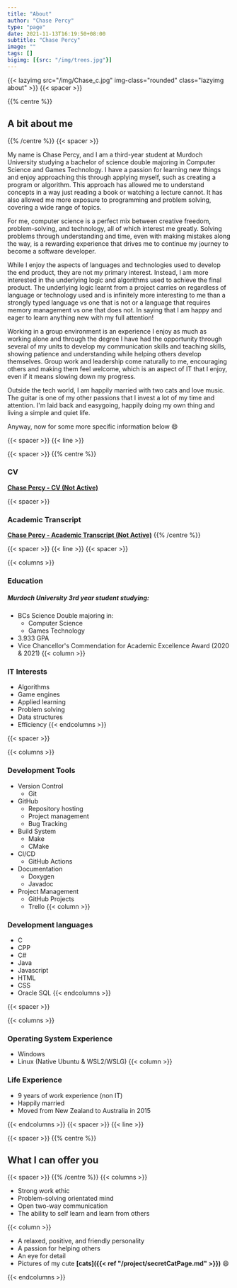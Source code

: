 ```yaml
---
title: "About"
author: "Chase Percy"
type: "page"
date: 2021-11-13T16:19:50+08:00
subtitle: "Chase Percy"
image: ""
tags: []
bigimg: [{src: "/img/trees.jpg"}]
---
```


{{< lazyimg src="/img/Chase_c.jpg" img-class="rounded" class="lazyimg about" >}}
{{< spacer >}}

{{% centre %}}
## A bit about me
{{% /centre %}}
{{< spacer >}}

My name is Chase Percy, and I am a third-year student at Murdoch University studying a bachelor of science double 
majoring in Computer Science and Games Technology.
I have a passion for learning new things and enjoy approaching this through applying myself, such as creating a 
program or algorithm. This approach has allowed me to understand concepts in a way just reading a book or watching
a lecture cannot. It has also allowed me more exposure to programming and problem solving, covering a wide range of 
topics. 

For me, computer science is a perfect mix between creative freedom, problem-solving,
and technology, all of which interest me greatly. Solving problems through understanding and
time, even with making mistakes along the way, is a rewarding experience that drives me to
continue my journey to become a software developer.

While I enjoy the aspects of languages and technologies used to develop the end product, they are not my primary interest. 
Instead, I am more interested in the underlying logic and algorithms used to achieve
the final product. The underlying logic learnt from a project carries on regardless of language
or technology used and is infinitely more interesting to me than a strongly typed language vs one that is not or a 
language that requires memory management vs one that does not. In saying that
I am happy and eager to learn anything new with my full attention!

Working in a group environment is an experience I enjoy as much as working alone and through
the degree I have had the opportunity through several of my units to develop my communication skills
and teaching skills, showing patience and understanding while helping others develop themselves.
Group work and leadership come naturally to me, encouraging others and making them feel welcome,
which is an aspect of IT that I enjoy, even if it means slowing down my progress.

Outside the tech world, I am happily married with two cats and love music. The guitar
is one of my other passions that I invest a lot of my time and attention. I'm laid back and easygoing, happily doing 
my own thing and living a simple and quiet life.

Anyway, now for some more specific information below :smile:

{{< spacer >}}
{{< line >}}

{{< spacer >}}
{{% centre %}}
### CV

__[Chase Percy - CV (Not Active)]()__

{{< spacer >}}

### Academic Transcript

__[Chase Percy - Academic Transcript (Not Active)]()__
{{% /centre %}}

{{< spacer >}}
{{< line >}}
{{< spacer >}}

{{< columns >}}
### Education
##### Murdoch University 3rd year student studying:
* BCs Science Double majoring in:
  * Computer Science
  * Games Technology
* 3.933 GPA
* Vice Chancellor's Commendation for Academic Excellence Award (2020 & 2021)
{{< column >}}
### IT Interests
* Algorithms
* Game engines
* Applied learning
* Problem solving
* Data structures
* Efficiency
{{< endcolumns >}}


{{< spacer >}}

{{< columns >}}
### Development Tools
* Version Control
  * Git
* GitHub
  * Repository hosting
  * Project management
  * Bug Tracking
* Build System
  * Make
  * CMake
* CI/CD
  * GitHub Actions
* Documentation
  * Doxygen
  * Javadoc
* Project Management
  * GitHub Projects
  * Trello
{{< column >}}
### Development languages
 * C
 * CPP
 * C#
 * Java
 * Javascript
 * HTML
 * CSS
 * Oracle SQL
{{< endcolumns >}}

{{< spacer >}}

{{< columns >}}
### Operating System Experience
* Windows
* Linux (Native Ubuntu & WSL2/WSLG)
{{< column >}}
### Life Experience
* 9 years of work experience (non IT)
* Happily married
* Moved from New Zealand to Australia in 2015
 
{{< endcolumns >}}
{{< spacer >}}
{{< line >}}

{{< spacer >}}
{{% centre %}}
## What I can offer you
{{< spacer >}}
{{% /centre %}}
{{< columns >}}
- Strong work ethic
- Problem-solving orientated mind
- Open two-way communication
- The ability to self learn and learn from others  

{{< column >}}
- A relaxed, positive, and friendly personality
- A passion for helping others
- An eye for detail
- Pictures of my cute __[cats]({{< ref "/project/secretCatPage.md" >}})__ :smile:

{{< endcolumns >}}

